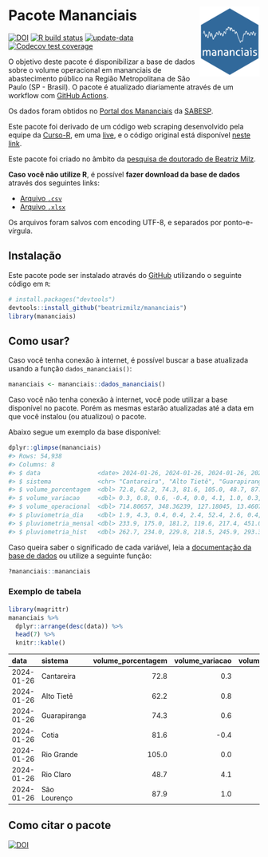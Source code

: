 
<!-- README.md is generated from README.Rmd. Please edit that file -->

# Pacote Mananciais <img src="man/figures/hexlogo.png" align="right" width = "120px"/>

<!-- badges: start -->

[![DOI](https://zenodo.org/badge/DOI/10.5281/zenodo.4733056.svg)](https://doi.org/10.5281/zenodo.4733056)
[![R build
status](https://github.com/beatrizmilz/mananciais/workflows/R-CMD-check/badge.svg)](https://github.com/beatrizmilz/mananciais/actions)
[![update-data](https://github.com/beatrizmilz/mananciais/actions/workflows/2-update_data.yaml/badge.svg)](https://github.com/beatrizmilz/mananciais/actions/workflows/2-update_data.yaml)
[![Codecov test
coverage](https://codecov.io/gh/beatrizmilz/mananciais/branch/master/graph/badge.svg)](https://codecov.io/gh/beatrizmilz/mananciais?branch=master)
<!-- badges: end -->

O objetivo deste pacote é disponibilizar a base de dados sobre o volume
operacional em mananciais de abastecimento público na Região
Metropolitana de São Paulo (SP - Brasil). O pacote é atualizado
diariamente através de um workflow com [GitHub
Actions](https://github.com/beatrizmilz/mananciais/actions).

Os dados foram obtidos no [Portal dos
Mananciais](http://mananciais.sabesp.com.br/Situacao) da
[SABESP](http://site.sabesp.com.br/site/Default.aspx).

Este pacote foi derivado de um código web scraping desenvolvido pela
equipe da [Curso-R](https://www.curso-r.com/), em uma
[live](https://youtu.be/jvZIxrMmOcQ), e o código original está
disponível [neste
link](https://github.com/curso-r/lives/blob/master/drafts/20200730_scraper_sabesp.R).

Este pacote foi criado no âmbito da [pesquisa de doutorado de Beatriz
Milz](https://beatrizmilz.github.io/tese/).

**Caso você não utilize R**, é possível **fazer download da base de
dados** através dos seguintes links:

- [Arquivo
  `.csv`](https://github.com/beatrizmilz/mananciais/raw/master/inst/extdata/mananciais.csv)
- [Arquivo
  `.xlsx`](https://github.com/beatrizmilz/mananciais/blob/master/inst/extdata/mananciais.xlsx?raw=true)

Os arquivos foram salvos com encoding UTF-8, e separados por
ponto-e-vírgula.

## Instalação

Este pacote pode ser instalado através do [GitHub](https://github.com/)
utilizando o seguinte código em `R`:

``` r
# install.packages("devtools")
devtools::install_github("beatrizmilz/mananciais")
library(mananciais)
```

## Como usar?

Caso você tenha conexão à internet, é possível buscar a base atualizada
usando a função `dados_mananciais()`:

``` r
mananciais <- mananciais::dados_mananciais() 
```

Caso você não tenha conexão à internet, você pode utilizar a base
disponível no pacote. Porém as mesmas estarão atualizadas até a data em
que você instalou (ou atualizou) o pacote.

Abaixo segue um exemplo da base disponível:

``` r
dplyr::glimpse(mananciais)
#> Rows: 54,938
#> Columns: 8
#> $ data                <date> 2024-01-26, 2024-01-26, 2024-01-26, 2024-01-26, 2…
#> $ sistema             <chr> "Cantareira", "Alto Tietê", "Guarapiranga", "Cotia…
#> $ volume_porcentagem  <dbl> 72.8, 62.2, 74.3, 81.6, 105.0, 48.7, 87.9, 72.5, 6…
#> $ volume_variacao     <dbl> 0.3, 0.8, 0.6, -0.4, 0.0, 4.1, 1.0, 0.3, 0.6, 0.6,…
#> $ volume_operacional  <dbl> 714.80657, 348.36239, 127.18045, 13.46071, 117.799…
#> $ pluviometria_dia    <dbl> 1.9, 4.3, 0.4, 0.4, 2.4, 52.4, 2.6, 0.4, 2.9, 0.6,…
#> $ pluviometria_mensal <dbl> 233.9, 175.0, 181.2, 119.6, 217.4, 451.0, 176.8, 2…
#> $ pluviometria_hist   <dbl> 262.7, 234.0, 229.8, 218.5, 245.9, 293.3, 273.2, 2…
```

Caso queira saber o significado de cada variável, leia a [documentação
da base de
dados](https://beatrizmilz.github.io/mananciais/reference/mananciais.html)
ou utilize a seguinte função:

``` r
?mananciais::mananciais
```

### Exemplo de tabela

``` r
library(magrittr)
mananciais %>% 
  dplyr::arrange(desc(data)) %>% 
  head(7) %>%
  knitr::kable()
```

| data       | sistema      | volume_porcentagem | volume_variacao | volume_operacional | pluviometria_dia | pluviometria_mensal | pluviometria_hist |
|:-----------|:-------------|-------------------:|----------------:|-------------------:|-----------------:|--------------------:|------------------:|
| 2024-01-26 | Cantareira   |               72.8 |             0.3 |          714.80657 |              1.9 |               233.9 |             262.7 |
| 2024-01-26 | Alto Tietê   |               62.2 |             0.8 |          348.36239 |              4.3 |               175.0 |             234.0 |
| 2024-01-26 | Guarapiranga |               74.3 |             0.6 |          127.18045 |              0.4 |               181.2 |             229.8 |
| 2024-01-26 | Cotia        |               81.6 |            -0.4 |           13.46071 |              0.4 |               119.6 |             218.5 |
| 2024-01-26 | Rio Grande   |              105.0 |             0.0 |          117.79992 |              2.4 |               217.4 |             245.9 |
| 2024-01-26 | Rio Claro    |               48.7 |             4.1 |            6.65177 |             52.4 |               451.0 |             293.3 |
| 2024-01-26 | São Lourenço |               87.9 |             1.0 |           78.05309 |              2.6 |               176.8 |             273.2 |

## Como citar o pacote

[![DOI](https://zenodo.org/badge/DOI/10.5281/zenodo.4733056.svg)](https://doi.org/10.5281/zenodo.4733056)
